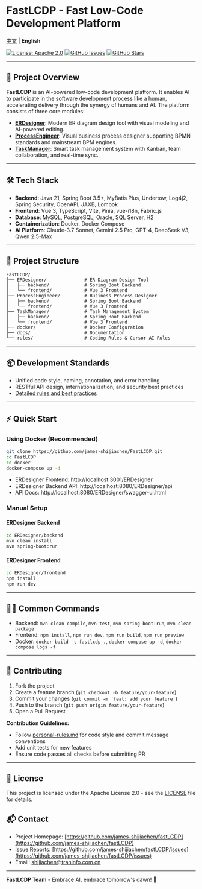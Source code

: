 # FastLCDP - Fast Low-Code Development Platform

[中文](README.zh.md) | **English**

[![License: Apache 2.0](https://img.shields.io/badge/License-Apache%202.0-blue.svg)](https://github.com/james-shijiachen/fastLCDP/blob/main/LICENSE)
[![GitHub Issues](https://img.shields.io/github/issues/james-shijiachen/fastLCDP)](https://github.com/james-shijiachen/fastLCDP/issues)
[![GitHub Stars](https://img.shields.io/github/stars/james-shijiachen/fastLCDP)](https://github.com/james-shijiachen/fastLCDP/stargazers)

---

## 🚀 Project Overview

**FastLCDP** is an AI-powered low-code development platform. It enables AI to participate in the software development process like a human, accelerating delivery through the synergy of humans and AI. The platform consists of three core modules:

- [**ERDesigner**](./ERDesigner/README.md): Modern ER diagram design tool with visual modeling and AI-powered editing.
- [**ProcessEngineer**](./ProcessEngineer/README.md): Visual business process designer supporting BPMN standards and mainstream BPM engines.
- [**TaskManager**](./TaskManager/README.md): Smart task management system with Kanban, team collaboration, and real-time sync.

---

## 🛠️ Tech Stack
- **Backend**: Java 21, Spring Boot 3.5+, MyBatis Plus, Undertow, Log4j2, Spring Security, OpenAPI, JAXB, Lombok
- **Frontend**: Vue 3, TypeScript, Vite, Pinia, vue-i18n, Fabric.js
- **Database**: MySQL, PostgreSQL, Oracle, SQL Server, H2
- **Containerization**: Docker, Docker Compose
- **AI Platform**: Claude-3.7 Sonnet, Gemini 2.5 Pro, GPT-4, DeepSeek V3, Qwen 2.5-Max

---

## 📁 Project Structure
```
FastLCDP/
├── ERDesigner/              # ER Diagram Design Tool
│   ├── backend/             # Spring Boot Backend
│   └── frontend/            # Vue 3 Frontend
├── ProcessEngineer/         # Business Process Designer
│   ├── backend/             # Spring Boot Backend
│   └── frontend/            # Vue 3 Frontend
├── TaskManager/             # Task Management System
│   ├── backend/             # Spring Boot Backend
│   └── frontend/            # Vue 3 Frontend
├── docker/                  # Docker Configuration
├── docs/                    # Documentation
└── rules/                   # Coding Rules & Cursor AI Rules
```

---

## 📦 Development Standards
- Unified code style, naming, annotation, and error handling
- RESTful API design, internationalization, and security best practices
- [Detailed rules and best practices](rules/cursor/personal-rules.md)

---

## ⚡ Quick Start

### Using Docker (Recommended)
```bash
git clone https://github.com/james-shijiachen/FastLCDP.git
cd FastLCDP
cd docker
docker-compose up -d
```
- ERDesigner Frontend: http://localhost:3001/ERDesigner
- ERDesigner Backend API: http://localhost:8080/ERDesigner/api
- API Docs: http://localhost:8080/ERDesigner/swagger-ui.html

### Manual Setup
#### ERDesigner Backend
```bash
cd ERDesigner/backend
mvn clean install
mvn spring-boot:run
```
#### ERDesigner Frontend
```bash
cd ERDesigner/frontend
npm install
npm run dev
```

---

## 🧑‍💻 Common Commands
- Backend: `mvn clean compile`, `mvn test`, `mvn spring-boot:run`, `mvn clean package`
- Frontend: `npm install`, `npm run dev`, `npm run build`, `npm run preview`
- Docker: `docker build -t fastlcdp .`, `docker-compose up -d`, `docker-compose logs -f`

---

## 🤝 Contributing
1. Fork the project
2. Create a feature branch (`git checkout -b feature/your-feature`)
3. Commit your changes (`git commit -m 'feat: add your feature'`)
4. Push to the branch (`git push origin feature/your-feature`)
5. Open a Pull Request

**Contribution Guidelines:**
- Follow [personal-rules.md](rules/cursor/personal-rules.md) for code style and commit message conventions
- Add unit tests for new features
- Ensure code passes all checks before submitting PR

---

## 📄 License
This project is licensed under the Apache License 2.0 - see the [LICENSE](https://github.com/james-shijiachen/fastLCDP/blob/main/LICENSE) file for details.

## 📬 Contact
- Project Homepage: [https://github.com/james-shijiachen/fastLCDP](https://github.com/james-shijiachen/fastLCDP)
- Issue Reports: [https://github.com/james-shijiachen/fastLCDP/issues](https://github.com/james-shijiachen/fastLCDP/issues)
- Email: [shijiachen@traninfo.com.cn](mailto:shijiachen@traninfo.com.cn)

---

**FastLCDP Team** - Embrace AI, embrace tomorrow's dawn! 🚀
